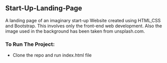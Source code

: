 ## Start-Up-Landing-Page
A landing page of an imaginary start-up Website created using HTML,CSS and Bootstrap. This involves only the front-end web development. Also the image used in the background has been taken from unsplash.com.

### To Run The Project:
* Clone the repo and run index.html file
